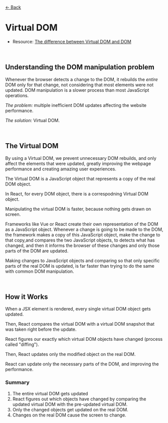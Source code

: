 [&larr; Back](./README.md)

# **Virtual DOM**

- Resource: [The difference between Virtual DOM and DOM](https://reactkungfu.com/2015/10/the-difference-between-virtual-dom-and-dom/)

<br>

## **Understanding the DOM manipulation problem**

Whenever the browser detects a change to the DOM, it rebuilds the _entire_ DOM only for that change, not considering that most elements were not updated. DOM manipulation is a slower process than most JavaScript operations.

_The problem:_ multiple inefficient DOM updates affecting the website performance.

_The solution:_ Virtual DOM.

<br>

## **The Virtual DOM**

By using a Virtual DOM, we prevent unnecessary DOM rebuilds, and only affect the elements that were updated, greatly improving the webpage performance and creating amazing user experiences.

The Virtual DOM is a JavaScript object that represents a copy of the real DOM object.

In React, for every DOM object, there is a correspodning Virtual DOM object.

Manipulating the virtual DOM is faster, because nothing gets drawn on screen.

Frameworks like Vue or React create their own representation of the DOM as a JavaScript object. Whenever a change is going to be made to the DOM, the framework makes a copy of this JavaScript object, make the change to that copy,and compares the two JavaScript objects, to detects what has changed, and then it informs the browser of these changes and only those parts of the DOM are updated.

Making changes to JavaScript objects and comparing so that only specific parts of the real DOM is updated, is far faster than trying to do the same with common DOM manipulation.

<br>

## **How it Works**

When a JSX element is rendered, every single virtual DOM object gets updated.

Then, React compares the virtual DOM with a virtual DOM snapshot that was taken right before the update.

React figures our exactly which virtual DOM objects have changed (process called "diffing").

Then, React updates only the modified object on the real DOM.

React can update only the necessary parts of the DOM, and improving the performance.

### **Summary**

1. The entire virtual DOM gets updated
2. React figures out which objects have changed by comparing the updated virtual DOM with the pre-updated virtual DOM.
3. Only the changed objects get updated on the real DOM.
4. Changes on the real DOM cause the screen to change.
